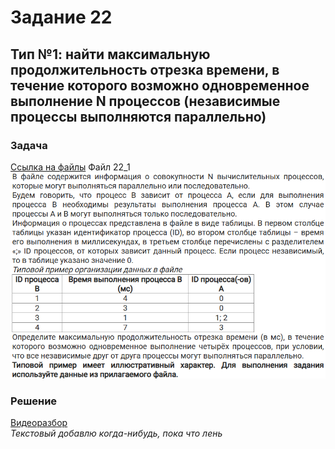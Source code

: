 # Задание 22

## Тип №1: найти максимальную продолжительность отрезка времени, в течение которого возможно одновременное выполнение N процессов (независимые процессы выполняются параллельно)
### Задача
[Ссылка на файлы](https://disk.yandex.ru/d/JJVj5xcLUmAlIg)
Файл 22_1
![](./source/22_1z.png)
### Решение
[Видеоразбор](./source/22_1.mp4)  
*Текстовый добавлю когда-нибудь, пока что лень*